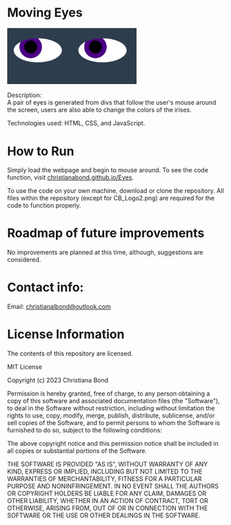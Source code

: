 # Moving Eyes
<img src="eyes.png" width='300' />

Description:<br>
A pair of eyes is generated from divs that follow the user's mouse around the screen, users are also able to change the colors of the irises. 

Technologies used: HTML, CSS, and JavaScript.

# How to Run
Simply load the webpage and begin to mouse around. To see the code function, visit <a href="https://christianabond.github.io/Eyes">christianabond.github.io/Eyes</a>.

To use the code on your own machine, download or clone the repository. All files within the repository (except for CB_Logo2.png) are required for the code to function properly.

# Roadmap of future improvements
No improvements are planned at this time, although, suggestions are considered.
# Contact info: 
Email: christianalbond@outlook.com

# License Information
The contents of this repository are licensed.

MIT License

Copyright (c) 2023 Christiana Bond

Permission is hereby granted, free of charge, to any person obtaining a copy
of this software and associated documentation files (the "Software"), to deal
in the Software without restriction, including without limitation the rights
to use, copy, modify, merge, publish, distribute, sublicense, and/or sell
copies of the Software, and to permit persons to whom the Software is
furnished to do so, subject to the following conditions:

The above copyright notice and this permission notice shall be included in all
copies or substantial portions of the Software.

THE SOFTWARE IS PROVIDED "AS IS", WITHOUT WARRANTY OF ANY KIND, EXPRESS OR
IMPLIED, INCLUDING BUT NOT LIMITED TO THE WARRANTIES OF MERCHANTABILITY,
FITNESS FOR A PARTICULAR PURPOSE AND NONINFRINGEMENT. IN NO EVENT SHALL THE
AUTHORS OR COPYRIGHT HOLDERS BE LIABLE FOR ANY CLAIM, DAMAGES OR OTHER
LIABILITY, WHETHER IN AN ACTION OF CONTRACT, TORT OR OTHERWISE, ARISING FROM,
OUT OF OR IN CONNECTION WITH THE SOFTWARE OR THE USE OR OTHER DEALINGS IN THE
SOFTWARE.
